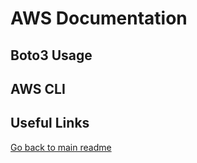 # AWS Documentation

## Boto3 Usage

## AWS CLI

## Useful Links

[Go back to main readme](README.md)